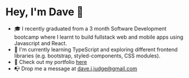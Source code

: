 # Hey, I'm Dave 👋 

* 🎓 I recently graduated from a 3 month Software Development bootcamp where I learnt to build fullstack web and mobile apps using Javascript and React.
* 🌱 I'm currently learning TypeScript and exploring different frontend libraries (e.g. bootstrap, styled-components, CSS modules).
* 🎨 Check out my portfolio [here](https://dave-judge-portfolio.netlify.app/)
* 📭 Drop me a message at dave.j.judge@gmail.com
